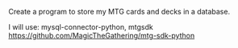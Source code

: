 Create a program to store my MTG cards and decks in a database.

I will use: 
mysql-connector-python,
mtgsdk https://github.com/MagicTheGathering/mtg-sdk-python

